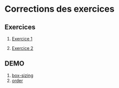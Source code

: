# Corrections des exercices

## Exercices

1. [Exercice 1](./0-exercices/corrections/exercice1/README.md)

1. [Exercice 2](./0-exercices/corrections/exercice2/README.md)

## DEMO

1. [box-sizing](./demo/border-box.html)
2. [order](./demo/order.html)